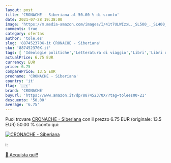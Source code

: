 ```yaml
---
layout: post
title: 'CRONACHE - Siberiana al 50.00 % di sconto'
date: 2021-07-28 19:38:00
image: 'https://m.media-amazon.com/images/I/41t7ULWIzxL._SL500_._SL400_.jpg'
comments: true
category: ofertas
author: 'tole.es'
slug: '887452370X-it CRONACHE - Siberiana'
sku: '887452370X-it'
tags: [ 'Ideologie politiche','Letteratura di viaggio','Libri','Libri universitari','Libri universitari scienze umanistiche','Libri universitari storia','Politica','Società e scienze sociali','Storia','Storia europea','Studi culturali e sociali','Tempo libero','Viaggi','cronache', ]
actualPrice: 6.75 EUR
currency: EUR
price: 6.75
comparePrice: 13.5 EUR
prodname: 'CRONACHE - Siberiana'
country: 'it'
flag: '🇮🇹'
brand: 'CRONACHE'
buyurl: 'https://www.amazon.it/dp/887452370X/?tag=tolees00-21'
descuento: '50.00'
average: '6.75'
---
```


Puoi trovare [CRONACHE - Siberiana](https://www.amazon.it/dp/887452370X/?tag=tolees00-21) con il prezzo 6.75 EUR (originale: 13.5 EUR) 50.00 % sconto qui:

[![CRONACHE - Siberiana](https://m.media-amazon.com/images/I/41t7ULWIzxL._SL500_._SL400_.jpg)](https://www.amazon.it/dp/887452370X/?tag=tolees00-21)

ℹ️:


[🛒 Acquista qui!!](https://www.amazon.it/dp/887452370X/?tag=tolees00-21)
